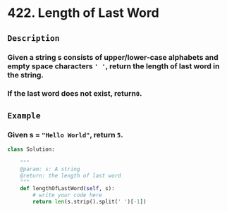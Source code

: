 # 422. Length of Last Word
## `Description`
### Given a string s consists of upper/lower-case alphabets and empty space characters `' '`, return the length of last word in the string.
### If the last word does not exist, return`0`.
## `Example`
### Given s = `"Hello World"`, return `5`.
```python
class Solution:
    
    """
    @param: s: A string
    @return: the length of last word
    """
    def lengthOfLastWord(self, s):
        # write your code here
        return len(s.strip().split(' ')[-1])
```
